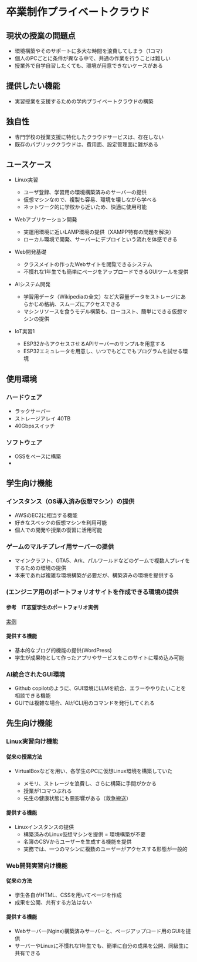 # 卒業制作プライベートクラウド

## 現状の授業の問題点

- 環境構築やそのサポートに多大な時間を浪費してしまう（1コマ）
- 個人のPCごとに条件が異なる中で、共通の作業を行うことは難しい
- 授業外で自学自習したくても、環境が用意できないケースがある

## 提供したい機能

- 実習授業を支援するための学内プライベートクラウドの構築

## 独自性

- 専門学校の授業支援に特化したクラウドサービスは、存在しない
- 既存のパブリッククラウドは、費用面、設定管理面に難がある

## ユースケース

- Linux実習
  - ユーザ登録、学習用の環境構築済みのサーバーの提供
  - 仮想マシンなので、複製も容易、環境を壊しながら学べる
  - ネットワーク的に学校から近いため、快適に使用可能

- Webアプリケーション開発
  - 実運用環境に近いLAMP環境の提供（XAMPP特有の問題を解決）
  - ローカル環境で開発、サーバーにデプロイという流れを体感できる

- Web開発基礎
  - クラスメイトの作ったWebサイトを閲覧できるシステム
  - 不慣れな1年生でも簡単にページをアップロードできるGUIツールを提供

- AIシステム開発
  - 学習用データ（Wikipediaの全文）など大容量データをストレージにあらかじめ格納、スムーズにアクセスできる
  - マシンリソースを食うモデル構築も、ローコスト、簡単にできる仮想マシンの提供

- IoT実習1
  - ESP32からアクセスさせるAPIサーバーのサンプルを用意する
  - ESP32エミュレータを用意し、いつでもどこでもプログラムを試せる環境

## 使用環境

### ハードウェア

- ラックサーバー
- ストレージアレイ 40TB
- 40Gbpsスイッチ

### ソフトウェア

- OSSをベースに構築
- 

## 学生向け機能

### インスタンス（OS導入済み仮想マシン）の提供

- AWSのEC2に相当する機能
- 好きなスペックの仮想マシンを利用可能
- 個人での開発や授業の復習に活用可能

### ゲームのマルチプレイ用サーバーの提供

- マインクラフト、GTA5、Ark、パルワールドなどのゲームで複数人プレイをするための環境の提供
- 本来であれば複雑な環境構築が必要だが、構築済みの環境を提供する

### (エンジニア用の)ポートフォリオサイトを作成できる環境の提供

#### 参考　IT志望学生のポートフォリオ実例

[実例](https://d3n6by1l4doufg.cloudfront.net/portfolio.html)

#### 提供する機能

- 基本的なブログ的機能の提供(WordPress)
- 学生が成果物として作ったアプリやサービスをこのサイトに埋め込み可能

### AI統合されたGUI環境

- Github copilotのように、GUI環境にLLMを統合、エラーややりたいことを相談できる機能
- GUIでは複雑な場合、AIがCLI用のコマンドを発行してくれる

## 先生向け機能

### Linux実習向け機能

#### 従来の授業方法

- VirtualBoxなどを用い、各学生のPCに仮想Linux環境を構築していた

  - メモリ、ストレージを浪費し、さらに構築に手間がかかる
  - 授業が1コマつぶれる
  - 先生の健康状態にも悪影響がある（救急搬送）

#### 提供する機能

- Linuxインスタンスの提供
  - 構築済みのLinux仮想マシンを提供 = 環境構築が不要
  - 名簿のCSVからユーザーを生成する機能を提供
  - 実務では、一つのマシンに複数のユーザーがアクセスする形態が一般的

### Web開発実習向け機能

#### 従来の方法

- 学生各自がHTML、CSSを用いてページを作成
- 成果を公開、共有する方法はない

#### 提供する機能

- Webサーバー(Nginx)構築済みサーバーと、ページアップロード用のGUIを提供
- サーバーやLinuxに不慣れな1年生でも、簡単に自分の成果を公開、同級生に共有できる